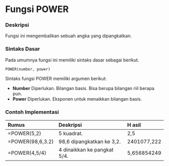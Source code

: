 # Fungsi POWER

### Deskripsi

Fungsi ini mengembalikan sebuah angka yang dipangkatkan.

### Sintaks Dasar

Pada umumnya fungsi ini memiliki sintaks dasar sebagai berikut.

```text
POWER(number, power)
```

Sintaks fungsi POWER memiliki argumen berikut:

* **Number**    Diperlukan. Bilangan basis. Bisa berupa bilangan riil berapa pun.
* **Power**    Diperlukan. Eksponen untuk menaikkan bilangan basis.

### Contoh Implementasi

| **Rumus** | **Deskripsi** | **H** **asil** |
| :--- | :--- | :--- |
| =POWER\(5,2\) | 5 kuadrat. | 2,5 |
| =POWER\(98,6,3.2\) | 98,6 dipangkatkan ke 3,2. | 2401077,222 |
| =POWER\(4,5/4\) | 4 dinaikkan ke pangkat 5/4. | 5,656854249 |

